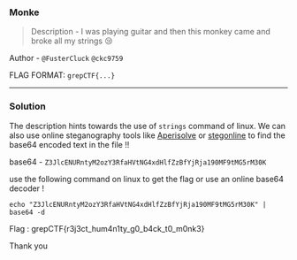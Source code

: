 ### Monke

> Description - I was playing guitar and then this monkey came and broke all my strings 😢

Author - `@FusterCluck` `@ckc9759`

FLAG FORMAT: `grepCTF{...}`

---

### Solution 

The description hints towards the use of `strings` command of linux. We can also use online steganography tools like [Aperisolve](https://aperisolve.fr/)
or [stegonline](tegonline.georgeom.net/image) to find the base64 encoded text in the file !!

base64 - `Z3JlcENURntyM2ozY3RfaHVtNG4xdHlfZzBfYjRja190MF9tMG5rM30K`

use the following command on linux to get the flag or use an online base64 decoder !

```
echo "Z3JlcENURntyM2ozY3RfaHVtNG4xdHlfZzBfYjRja190MF9tMG5rM30K" | base64 -d
```

Flag : grepCTF{r3j3ct_hum4n1ty_g0_b4ck_t0_m0nk3}

Thank you
